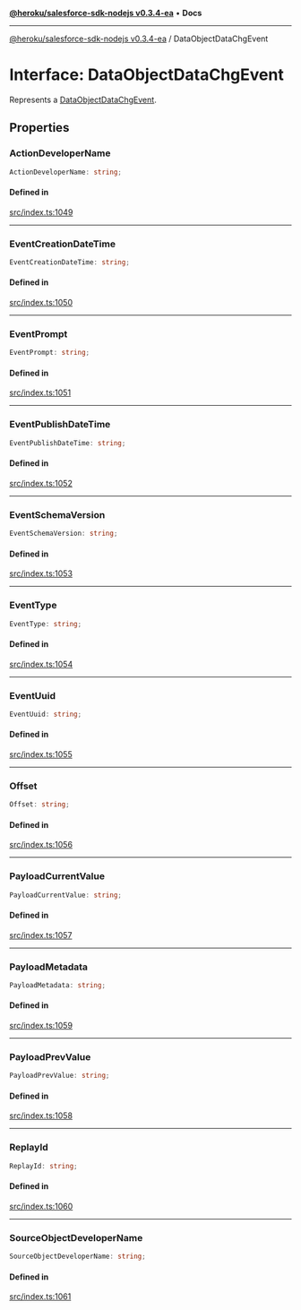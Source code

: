 [**@heroku/salesforce-sdk-nodejs v0.3.4-ea**](../README.md) • **Docs**

***

[@heroku/salesforce-sdk-nodejs v0.3.4-ea](../README.md) / DataObjectDataChgEvent

# Interface: DataObjectDataChgEvent

Represents a [DataObjectDataChgEvent](https://developer.salesforce.com/docs/atlas.en-us.platform_events.meta/platform_events/sforce_api_objects_dataobjectdatachgevent.htm).

## Properties

### ActionDeveloperName

```ts
ActionDeveloperName: string;
```

#### Defined in

[src/index.ts:1049](https://github.com/cwallsfdc/salesforce-sdk-nodejs/blob/59161db9ea389cffac0d54282abb2c1e82011d42/src/index.ts#L1049)

***

### EventCreationDateTime

```ts
EventCreationDateTime: string;
```

#### Defined in

[src/index.ts:1050](https://github.com/cwallsfdc/salesforce-sdk-nodejs/blob/59161db9ea389cffac0d54282abb2c1e82011d42/src/index.ts#L1050)

***

### EventPrompt

```ts
EventPrompt: string;
```

#### Defined in

[src/index.ts:1051](https://github.com/cwallsfdc/salesforce-sdk-nodejs/blob/59161db9ea389cffac0d54282abb2c1e82011d42/src/index.ts#L1051)

***

### EventPublishDateTime

```ts
EventPublishDateTime: string;
```

#### Defined in

[src/index.ts:1052](https://github.com/cwallsfdc/salesforce-sdk-nodejs/blob/59161db9ea389cffac0d54282abb2c1e82011d42/src/index.ts#L1052)

***

### EventSchemaVersion

```ts
EventSchemaVersion: string;
```

#### Defined in

[src/index.ts:1053](https://github.com/cwallsfdc/salesforce-sdk-nodejs/blob/59161db9ea389cffac0d54282abb2c1e82011d42/src/index.ts#L1053)

***

### EventType

```ts
EventType: string;
```

#### Defined in

[src/index.ts:1054](https://github.com/cwallsfdc/salesforce-sdk-nodejs/blob/59161db9ea389cffac0d54282abb2c1e82011d42/src/index.ts#L1054)

***

### EventUuid

```ts
EventUuid: string;
```

#### Defined in

[src/index.ts:1055](https://github.com/cwallsfdc/salesforce-sdk-nodejs/blob/59161db9ea389cffac0d54282abb2c1e82011d42/src/index.ts#L1055)

***

### Offset

```ts
Offset: string;
```

#### Defined in

[src/index.ts:1056](https://github.com/cwallsfdc/salesforce-sdk-nodejs/blob/59161db9ea389cffac0d54282abb2c1e82011d42/src/index.ts#L1056)

***

### PayloadCurrentValue

```ts
PayloadCurrentValue: string;
```

#### Defined in

[src/index.ts:1057](https://github.com/cwallsfdc/salesforce-sdk-nodejs/blob/59161db9ea389cffac0d54282abb2c1e82011d42/src/index.ts#L1057)

***

### PayloadMetadata

```ts
PayloadMetadata: string;
```

#### Defined in

[src/index.ts:1059](https://github.com/cwallsfdc/salesforce-sdk-nodejs/blob/59161db9ea389cffac0d54282abb2c1e82011d42/src/index.ts#L1059)

***

### PayloadPrevValue

```ts
PayloadPrevValue: string;
```

#### Defined in

[src/index.ts:1058](https://github.com/cwallsfdc/salesforce-sdk-nodejs/blob/59161db9ea389cffac0d54282abb2c1e82011d42/src/index.ts#L1058)

***

### ReplayId

```ts
ReplayId: string;
```

#### Defined in

[src/index.ts:1060](https://github.com/cwallsfdc/salesforce-sdk-nodejs/blob/59161db9ea389cffac0d54282abb2c1e82011d42/src/index.ts#L1060)

***

### SourceObjectDeveloperName

```ts
SourceObjectDeveloperName: string;
```

#### Defined in

[src/index.ts:1061](https://github.com/cwallsfdc/salesforce-sdk-nodejs/blob/59161db9ea389cffac0d54282abb2c1e82011d42/src/index.ts#L1061)
